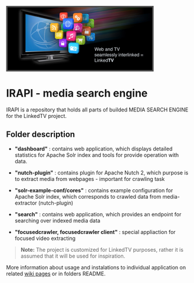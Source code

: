 ![LinkedTV project](https://raw.githubusercontent.com/KIZI/IRAPI/master/wikipictures/linkedtvlogo.png)
# IRAPI - media search engine

IRAPI is a repository that holds all parts of builded MEDIA SEARCH ENGINE for the LinkedTV project.

## Folder description

* **"dashboard"**     : contains web application, which displays detailed statistics for Apache Solr index and tools for provide operation with data.

* **"nutch-plugin"**     : contains plugin for Apache Nutch 2, which purpose is to extract media from webpages - important for crawling task

* **"solr-example-conf/cores"** : contains example configuration for Apache Solr index, which corresponds to crawled data from media-extractor (nutch-plugin)

* **"search"**            : contains web application, which provides an endpoint for searching over indexed media data

* **"focusedcrawler, focusedcrawler client"** : special appliaction for focused video extracting

> **Note:** The project is customized for LinkedTV purposes, rather it is assumed that it will be used for inspiration.

More information about usage and instalations to individual application on related [wiki pages](https://github.com/KIZI/IRAPI/wiki) or in folders README.
